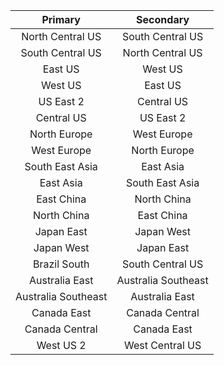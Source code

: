 |Primary            |Secondary          |
|:-----------------:|:-----------------:|
|North Central US   |South Central US   |
|South Central US   |North Central US   |
|East US            |West US            |
|West US            |East US            |
|US East 2          |Central US         |
|Central US         |US East 2          |
|North Europe       |West Europe        |
|West Europe        |North Europe       |
|South East Asia    |East Asia          |
|East Asia          |South East Asia    |
|East China         |North China        |
|North China        |East China         |
|Japan East         |Japan West         |
|Japan West         |Japan East         |
|Brazil South       |South Central US   |
|Australia East     |Australia Southeast|
|Australia Southeast|Australia East     |
|Canada East        |Canada Central     |
|Canada Central     |Canada East        |
|West US 2          |West Central US    |


<!--HONumber=Oct16_HO2-->


